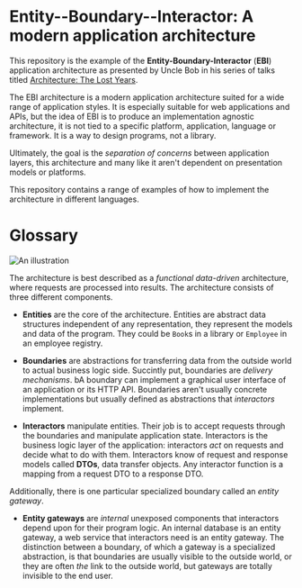 # Entity--Boundary--Interactor: A modern application architecture

This repository is the example of the **Entity-Boundary-Interactor**
(**EBI**) application architecture as presented by Uncle Bob in his
series of talks titled
[Architecture: The Lost Years](https://www.youtube.com/watch?v=HhNIttd87xs).

The EBI architecture is a modern application architecture suited for a
wide range of application styles. It is especially suitable for web
applications and APIs, but the idea of EBI is to produce an
implementation agnostic architecture, it is not tied to a specific
platform, application, language or framework. It is a way to design
programs, not a library.

Ultimately, the goal is the *separation of concerns* between application layers, this architecture and many like it aren't dependent on presentation models or platforms.

This repository contains a range of examples of how to implement the
architecture in different languages.

# Glossary

![An illustration](http://i.imgur.com/4K9BM2D.png)

The architecture is best described as a *functional data-driven*
architecture, where requests are processed into results. The
architecture consists of three different components.

* **Entities** are the core of the architecture. Entities are abstract
  data structures independent of any representation, they represent
  the models and data of the program. They could be `Book`s in a
  library or `Employee` in an employee registry.

* **Boundaries** are abstractions for transferring data from the outside world to actual business logic side. Succintly put, boundaries are *delivery mechanisms*. bA boundary can implement a graphical user interface of an application or its HTTP API. Boundaries aren't usually concrete implementations but usually defined as abstractions that *interactors* implement.

* **Interactors** manipulate entities. Their job is to accept requests through the boundaries and manipulate application state. Interactors is the business logic layer of the application: interactors *act* on requests and decide what to do with them. Interactors know of request and response models called **DTOs**, data transfer objects. Any interactor function is a mapping from a request DTO to a response DTO.

Additionally, there is one particular specialized boundary called an *entity gateway*. 

* **Entity gateways** are *internal* unexposed components that interactors depend upon for their program logic. An internal database is an entity gateway, a web service that interactors need is an entity gateway. The distinction between a boundary, of which a gateway is a specialized abstraction, is that boundaries are usually visible to the outside world, or they are often *the* link to the outside world, but gateways are totally invisible to the end user.
